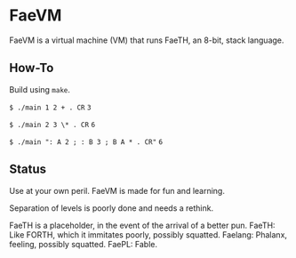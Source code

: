# FaeVM

FaeVM is a virtual machine (VM) that runs FaeTH, an 8-bit, stack language.

## How-To

Build using `make`.

`$ ./main 1 2 + . CR`
`3`

`$ ./main 2 3 \* . CR`
`6`

`$ ./main ": A 2 ; : B 3 ; B A * . CR"`
`6`

## Status

Use at your own peril. FaeVM is made for fun and learning.

Separation of levels is poorly done and needs a rethink.

FaeTH is a placeholder, in the event of the arrival of a better pun.
FaeTH: Like FORTH, which it immitates poorly, possibly squatted.
Faelang: Phalanx, feeling, possibly squatted.
FaePL: Fable.

